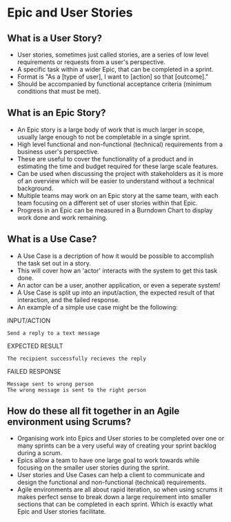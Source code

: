 # Epic and User Stories
## What is a User Story?
- User stories, sometimes just called stories, are a series of low level requirements or requests from a user's perspective.
- A specific task within a wider Epic, that can be completed in a sprint.
- Format is "As a [type of user], I want to [action] so that [outcome]."
- Should be accompanied by functional acceptance criteria (minimum conditions that must be met).

## What is an Epic Story?
- An Epic story is a large body of work that is much larger in scope, usually large enough to not be completable in a single sprint.
- High level functional and non-functional (technical) requirements from a business user's perspective.
- These are useful to cover the functionality of a product and in estimating the time and budget required for these large scale features.
- Can be used when discussing the project with stakeholders as it is more of an overview which will be easier to understand without a technical background.
- Multiple teams may work on an Epic story at the same team, with each team focusing on a different set of user stories within that Epic.
- Progress in an Epic can be measured in a Burndown Chart to display work done and work remaining.

## What is a Use Case?
- A Use Case is a decription of how it would be possible to accomplish the task set out in a story.
- This will cover how an 'actor' interacts with the system to get this task done.
- An actor can be a user, another application, or even a seperate system!
- A Use Case is split up into an input/action, the expected result of that interaction, and the failed response.
- An example of a simple use case might be the following:

INPUT/ACTION
```
Send a reply to a text message
```
EXPECTED RESULT
```
The recipient successfully recieves the reply
```
FAILED RESPONSE
```
Message sent to wrong person
The wrong message is sent to the right person
```
## How do these all fit together in an Agile environment using Scrums?
- Organising work into Epics and User stories to be completed over one or many sprints can be a very useful way of creating your sprint backlog during a scrum.
- Epics allow a team to have one large goal to work towards while focusing on the smaller user stories during the sprint.
- User stories and Use Cases can help a client to communicate and design the functional and non-functional (technical) requirements.
- Agile environments are all about rapid iteration, so when using scrums it makes perfect sense to break down a large requirement into smaller sections that can be completed in each sprint.
Which is exactly what Epic and User stories facilitate.
